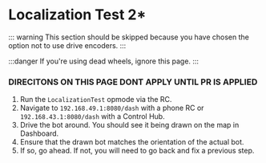 # Localization Test 2\*

<HideAyudeWrapper :skipIfDriveEncoders="true">
::: warning
This section should be skipped because you have chosen the option not to use drive encoders.
:::
</HideAyudeWrapper>

:::danger
If you're using dead wheels, ignore this page.
:::

### DIRECITONS ON THIS PAGE DONT APPLY UNTIL PR IS APPLIED

1. Run the `LocalizationTest` opmode via the RC.
2. Navigate to `192.168.49.1:8080/dash` with a phone RC or `192.168.43.1:8080/dash` with a Control Hub.
3. Drive the bot around. You should see it being drawn on the map in Dashboard.
4. Ensure that the drawn bot matches the orientation of the actual bot.
5. If so, go ahead. If not, you will need to go back and fix a previous step.
